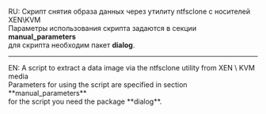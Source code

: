 RU: Скрипт снятия образа данных через утилиту ntfsclone с носителей XEN\KVM<br>
Параметры использования скрипта задаются в секции **manual_parameters**<br>
для скрипта необходим пакет **dialog**.
<br>
<hr>
EN: A script to extract a data image via the ntfsclone utility from XEN \ KVM media<br>
Parameters for using the script are specified in section **manual_parameters**<br>
for the script you need the package **dialog**.